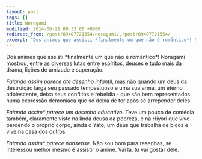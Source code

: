 ```yaml
---
layout: post
tags: []
title: Noragami
modified: 2014-06-21 00:33:00 +0000
redirect_from: /post/89407721554/noragami/,/post/89407721554/
excerpt: "Dos animes que assisti *finalmente um que não é romântico*! Noragami mostrou, entre as diversas lutas entre espíritos, deuses e tudo mais da drama, lições de amizade e superação."
---
```


Dos animes que assisti \*finalmente um que não é romântico\*! Noragami
mostrou, entre as diversas lutas entre espíritos, deuses e tudo mais da
drama, lições de amizade e superação.

*Falando assim parece até desenho infantil*, mas não quando um deus da
destruição larga seu passado tempestuoso e uma sua arma, um eterno
adolescente, deixa seus conflitos e rebeldia - que são bem representados
numa expressão demoníaca que só deixa de ter após se arrepender deles.

*Falando assim\* parece um desenho educativo*. Teve um pouco de comédia
também, claramente visto na linda deusa da pobreza, e na Hiyori que vive
perdendo o próprio corpo, ainda o Yato, um deus que trabalha de bicos e
vive na casa dos outros.

*Falando assim\* parece nonsense*. Não sou bom para resenhas, se
interessou melhor mesmo é assistir o anime. Vai lá, tu vai gostar dele.

